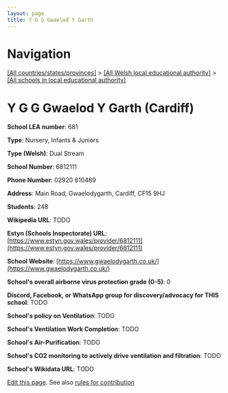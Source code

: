 ```yaml
---
layout: page
title: Y G G Gwaelod Y Garth
---
```

# Navigation

[[All countries/states/provinces]](../../..) > [[All Welsh local educational authority]](../..) > [[All schools in local educational authority]](..)

# Y G G Gwaelod Y Garth (Cardiff)

**School LEA number**: 681

**Type**: Nursery, Infants & Juniors

**Type (Welsh)**: Dual Stream

**School Number**: 6812111

**Phone Number**: 02920 810489

**Address**: Main Road, Gwaelodygarth, Cardiff, CF15 9HJ

**Students**: 248

**Wikipedia URL**: TODO

**Estyn (Schools Inspectorate) URL**: [https://www.estyn.gov.wales/provider/6812111](https://www.estyn.gov.wales/provider/6812111)

**School Website**: [https://www.gwaelodygarth.co.uk/](https://www.gwaelodygarth.co.uk/)

**School's overall airborne virus protection grade (0-5)**: 0

**Discord, Facebook, or WhatsApp group for discovery/advocacy for THIS school**: TODO

**School's policy on Ventilation**: TODO

**School's Ventilation Work Completion**: TODO

**School's Air-Purification**: TODO

**School's CO2 monitoring to actively drive ventilation and filtration**: TODO

**School's Wikidata URL**: TODO




[Edit this page](https://github.com/VentilationProject/Wales/edit/prif/./Cardiff/Y_G_G_Gwaelod_Y_Garth.md). See also [rules for contribution](../../../contribution-rules/)